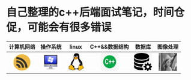 # 自己整理的c++后端面试笔记，时间仓促，可能会有很多错误

|计算机网络|操作系统|linux|C++&&数据结构|数据库|图像处理
|:--:|:--:|:--:|:--:|:--:|:--:|
|<a href="%E8%AE%A1%E7%AE%97%E6%9C%BA%E7%BD%91%E7%BB%9C.md"><img src="image/network.png" height="48" width="48" ></a>|<a href="%E6%93%8D%E4%BD%9C%E7%B3%BB%E7%BB%9F.md"><img src="image/os.png" height="48" width="48" ></a>|<a href="linux.md"><img src="image/linux.jpeg" height="48" width="48" ></a>|<a href="c%2B%2B%E4%B8%8E%E6%95%B0%E6%8D%AE%E7%BB%93%E6%9E%84.md"><img src="image/c++.jpeg" height="48" width="48" ></a>|<a href="sql.md"><img src="image/db.jpeg" height="48" width="48" ></a>|<a href="%E5%9B%BE%E5%83%8F%E5%A4%84%E7%90%86.md"><img src="image/lena.gif" height="48" width="48" ></a>

 

